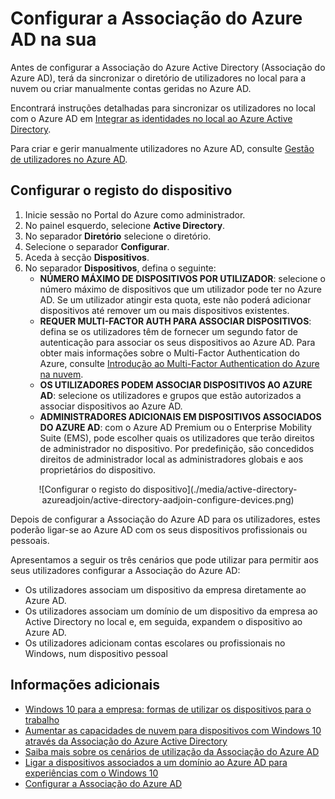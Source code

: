 <properties
    pageTitle="Configurar a Associação do Azure AD dos utilizadores| Microsoft Azure"
    description="Explica como os administradores podem configurar a Associação do Azure AD para o diretório no local e registo de dispositivos."
    services="active-directory"
    documentationCenter=""
    authors="femila"
    manager="swadhwa"
    editor=""
    tags="azure-classic-portal"/>

<tags
    ms.service="active-directory"
    ms.workload="identity"
    ms.tgt_pltfrm="na"
    ms.devlang="na"
    ms.topic="get-started-article"
    ms.date="09/27/2016"
    ms.author="femila"/>


# Configurar a Associação do Azure AD na sua 

Antes de configurar a Associação do Azure Active Directory (Associação do Azure AD), terá da sincronizar o diretório de utilizadores no local para a nuvem ou criar manualmente contas geridas no Azure AD.

Encontrará instruções detalhadas para sincronizar os utilizadores no local com o Azure AD em [Integrar as identidades no local ao Azure Active Directory](active-directory-aadconnect.md).


Para criar e gerir manualmente utilizadores no Azure AD, consulte [Gestão de utilizadores no Azure AD](https://msdn.microsoft.com/library/azure/hh967609.aspx).

## Configurar o registo do dispositivo
1. Inicie sessão no Portal do Azure como administrador.
2. No painel esquerdo, selecione **Active Directory**.
3. No separador **Diretório** selecione o diretório.
4. Selecione o separador **Configurar**.
5. Aceda à secção **Dispositivos**.
6. No separador **Dispositivos**, defina o seguinte:  
   * **NÚMERO MÁXIMO DE DISPOSITIVOS POR UTILIZADOR**: selecione o número máximo de dispositivos que um utilizador pode ter no Azure AD.  Se um utilizador atingir esta quota, este não poderá adicionar dispositivos até remover um ou mais dispositivos existentes.
   * **REQUER MULTI-FACTOR AUTH PARA ASSOCIAR DISPOSITIVOS**: defina se os utilizadores têm de fornecer um segundo fator de autenticação para associar os seus dispositivos ao Azure AD. Para obter mais informações sobre o Multi-Factor Authentication do Azure, consulte [Introdução ao Multi-Factor Authentication do Azure na nuvem](..\multi-factor-authentication\multi-factor-authentication-get-started-cloud.md).
   * **OS UTILIZADORES PODEM ASSOCIAR DISPOSITIVOS AO AZURE AD**: selecione os utilizadores e grupos que estão autorizados a associar dispositivos ao Azure AD.
   * **ADMINISTRADORES ADICIONAIS EM DISPOSITIVOS ASSOCIADOS DO AZURE AD**: com o Azure AD Premium ou o Enterprise Mobility Suite (EMS), pode escolher quais os utilizadores que terão direitos de administrador no dispositivo. Por predefinição, são concedidos direitos de administrador local as administradores globais e aos proprietários do dispositivo.

<center>![Configurar o registo do dispositivo](./media/active-directory-azureadjoin/active-directory-aadjoin-configure-devices.png) </center>

Depois de configurar a Associação do Azure AD para os utilizadores, estes poderão ligar-se ao Azure AD com os seus dispositivos profissionais ou pessoais.

Apresentamos a seguir os três cenários que pode utilizar para permitir aos seus utilizadores configurar a Associação do Azure AD:

- Os utilizadores associam um dispositivo da empresa diretamente ao Azure AD.
- Os utilizadores associam um domínio de um dispositivo da empresa ao Active Directory no local e, em seguida, expandem o dispositivo ao Azure AD.
- Os utilizadores adicionam contas escolares ou profissionais no Windows, num dispositivo pessoal

## Informações adicionais
* [Windows 10 para a empresa: formas de utilizar os dispositivos para o trabalho](active-directory-azureadjoin-windows10-devices-overview.md)
* [Aumentar as capacidades de nuvem para dispositivos com Windows 10 através da Associação do Azure Active Directory](active-directory-azureadjoin-user-upgrade.md)
* [Saiba mais sobre os cenários de utilização da Associação do Azure AD](active-directory-azureadjoin-deployment-aadjoindirect.md)
* [Ligar a dispositivos associados a um domínio ao Azure AD para experiências com o Windows 10](active-directory-azureadjoin-devices-group-policy.md)
* [Configurar a Associação do Azure AD](active-directory-azureadjoin-setup.md)



<!--HONumber=Sep16_HO4-->



